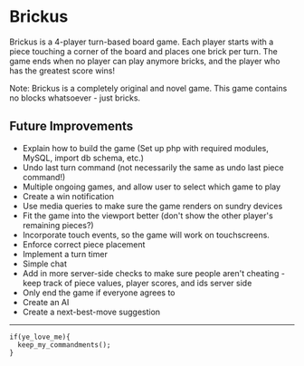 # Brickus

 Brickus is a 4-player turn-based board game. Each player starts with a piece touching a corner of the board and places one brick per turn. The game ends when no player can play anymore bricks, and the player who has the greatest score wins!

Note: Brickus is a completely original and novel game. This game contains no blocks whatsoever - just bricks.

## Future Improvements
* Explain how to build the game (Set up php with required modules, MySQL, import db schema, etc.)
* Undo last turn command (not necessarily the same as undo last piece command!)
* Multiple ongoing games, and allow user to select which game to play
* Create a win notification
* Use media queries to make sure the game renders on sundry devices
* Fit the game into the viewport better (don't show the other player's remaining pieces?)
* Incorporate touch events, so the game will work on touchscreens.
* Enforce correct piece placement
* Implement a turn timer
* Simple chat
* Add in more server-side checks to make sure people aren't cheating - keep track of piece values, player scores, and ids server side
* Only end the game if everyone agrees to
* Create an AI
* Create a next-best-move suggestion

---

```
if(ye_love_me){
  keep_my_commandments();
}
```
